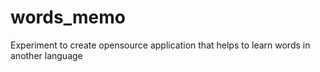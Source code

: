 # words_memo
Experiment to create opensource application that helps to learn words in another language
